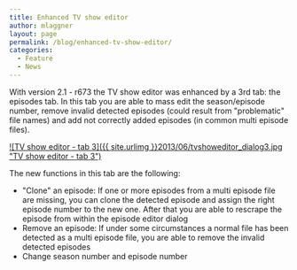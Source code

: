 ```yaml
---
title: Enhanced TV show editor
author: mlaggner
layout: page
permalink: /blog/enhanced-tv-show-editor/
categories:
  - Feature
  - News
---
```

With version 2.1 - r673 the TV show editor was enhanced by a 3rd tab: the episodes tab. In this tab you are able to mass edit the season/episode number, remove invalid detected episodes (could result from "problematic" file names) and add not correctly added episodes (in common multi episode files).<!--more-->

<a class="fancybox" href="{{ site.urlimg }}2013/06/tvshoweditor_dialog3.jpg" rel="post" title="TV show editor - tab 3">
![TV show editor - tab 3]({{ site.urlimg }}2013/06/tvshoweditor_dialog3.jpg "TV show editor - tab 3")
</a>

The new functions in this tab are the following:

  * "Clone" an episode: If one or more episodes from a multi episode file are missing, you can clone the detected episode and assign the right episode number to the new one. After that you are able to rescrape the episode from within the episode editor dialog
  * Remove an episode: If under some circumstances a normal file has been detected as a multi episode file, you are able to remove the invalid detected episodes
  * Change season number and episode number
